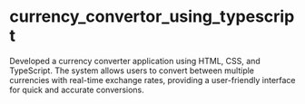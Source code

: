 # currency_convertor_using_typescript
Developed a currency converter application using HTML, CSS, and TypeScript. The system allows users to convert between multiple currencies with real-time exchange rates, providing a user-friendly interface for quick and accurate conversions.
